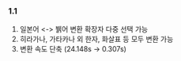 ### 1.1
1. 일본어 <-> 뷁어 변환 확장자 다중 선택 가능
2. 히라가나, 가타카나 외 한자, 화살표 등 모두 변환 가능
3. 변환 속도 단축 (24.148s -> 0.307s)
